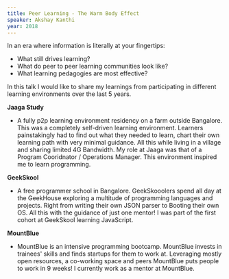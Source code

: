 ```yaml
---
title: Peer Learning - The Warm Body Effect
speaker: Akshay Kanthi
year: 2018
---
```

In an era where information is literally at your fingertips:

* What still drives learning? 
* What do peer to peer learning communities look like? 
* What learning pedagogies are most effective? 

In this talk I would like to share my learnings from participating in different learning environments over the last 5 years. 

**Jaaga Study**

* A fully p2p learning environment residency on a farm outside Bangalore. This was a completely self-driven learning environment. 
Learners painstakingly had to find out what they needed to learn, chart their own learning path with very minimal guidance. All this while living in a village and sharing limited 4G Bandwidth. My role at Jaaga was that of a Program Cooridnator / Operations Manager.  This environment inspired me to learn programming. 

**GeekSkool**

* A free programmer school in Bangalore. GeekSkooolers spend all day at the GeekHouse exploring a multitude of programming languages and projects. Right from writing their own JSON parser to Booting their own OS. All this with the guidance of just one mentor! I was part of the first cohort at GeekSkool learning JavaScript. 

**MountBlue**

* MountBlue is an intensive programming bootcamp. MountBlue invests in trainees' skills and finds startups for them to work at. Leveraging mostly open resources, a co-working space and peers MountBlue puts people to work in 9 weeks! I currently work as a mentor at MountBlue. 
